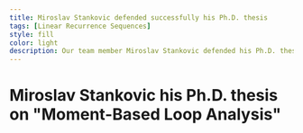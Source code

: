 ```yaml
---
title: Miroslav Stankovic defended successfully his Ph.D. thesis 
tags: [Linear Recurrence Sequences]
style: fill
color: light
description: Our team member Miroslav Stankovic defended his Ph.D. thesis on "Moment-Based Loop Analysis"
---
```

 
# Miroslav Stankovic his Ph.D. thesis on "Moment-Based Loop Analysis"